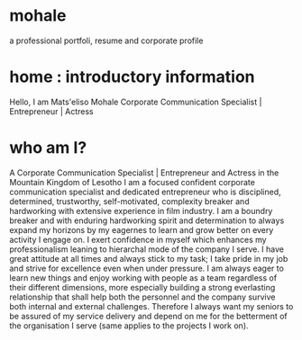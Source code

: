 # mohale
a professional portfoli, resume and corporate profile

# home : introductory information

Hello, I am Mats'eliso Mohale
Corporate Communication Specialist | Entrepreneur | Actress

# who am I?

A Corporate Communication Specialist | Entrepreneur and Actress in the Mountain Kingdom of Lesotho
I am a focused confident corporate communication specialist and dedicated entrepreneur who is disciplined, determined, trustworthy, self-motivated, complexity breaker and hardworking with extensive experience in film industry. I am a boundry breaker and with enduring hardworking spirit and determination to always expand my horizons by my eagernes to learn and grow better on every activity I engage on. I exert confidence in myself which enhances my professionalism leaning to hierarchal mode of the company I serve. I have great attitude at all times and always stick to my task; I take pride in my job and strive for excellence even when under pressure. I am always eager to learn new things and enjoy working with people as a team regardless of their different dimensions, more especially building a strong everlasting relationship that shall help both the personnel and the company survive both internal and external challenges. Therefore I always want my seniors to be assured of my service delivery and depend on me for the betterment of the organisation I serve (same applies to the projects I work on).
